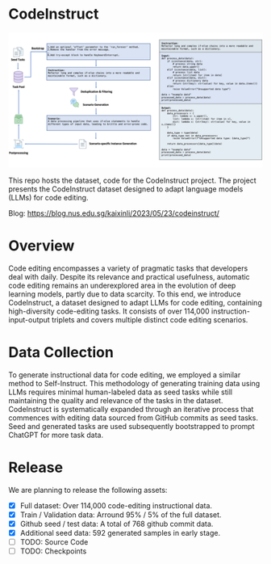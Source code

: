 # CodeInstruct

![Alt text](./fig/demo.png "Pipeline & Example")

This repo hosts the dataset, code for the CodeInstruct project. The project presents the CodeInstruct dataset designed to adapt language models (LLMs) for code editing. 

Blog: https://blog.nus.edu.sg/kaixinli/2023/05/23/codeinstruct/


# Overview
Code editing encompasses a variety of pragmatic tasks that developers deal with daily. Despite its relevance and practical usefulness, automatic code editing remains an underexplored area in the evolution of deep learning models, partly due to data scarcity. To this end, we introduce CodeInstruct, a dataset designed to adapt LLMs for code editing, containing high-diversity code-editing tasks. It consists of over 114,000 instruction-input-output triplets and covers multiple distinct code editing scenarios. 



# Data Collection
To generate instructional data for code editing, we employed a similar method to Self-Instruct. This methodology of generating training data using LLMs requires minimal human-labeled data as seed tasks while still maintaining the quality and relevance of the tasks in the dataset. CodeInstruct is systematically expanded through an iterative process that commences with editing data sourced from GitHub commits as seed tasks. Seed and generated tasks are used subsequently bootstrapped to prompt ChatGPT for more task data. 




# Release
We are planning to release the following assets:
- [x] Full dataset: Over 114,000 code-editing instructional data.
- [x] Train / Validation data: Arround 95% / 5% of the full dataset.
- [x] Github seed / test data: A total of 768 github commit data.
- [x] Additional seed data: 592 generated samples in early stage.
- [ ] TODO: Source Code
- [ ] TODO: Checkpoints